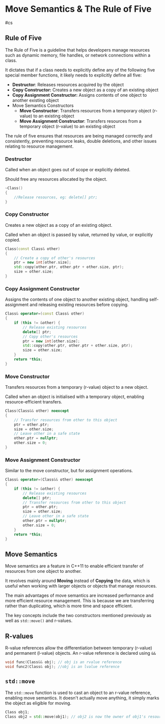 # Move Semantics & The Rule of Five
#cs 

## Rule of Five
The Rule of Five is a guideline that helps developers manage resources such as dynamic memory, file handles, or network connections within a class.

It dictates that if a class needs to explicitly define any of the following five special member functions, it likely needs to explicitly define all five:

- **Destructor**: Releases resources acquired by the object
- **Copy Constructor:** Creates a new object as a copy of an existing object
- **Copy Assignment Constructor:** Assigns contents of one object to another existing object
- Move Semantics Constructors
	- **Move Constructor**: Transfers resources from a temporary object (r-value) to an existing object
	- **Move Assignment Constructor**: Transfers resources from a temporary object (r-value) to an existing object


The rule of five ensures that resources are being managed correctly and consistently, preventing resource leaks, double deletions, and other issues relating to resource management.

### Destructor


Called when an object goes out of scope or explicitly deleted. 

Should free any resources allocated by the object.

```cpp
~Class()
{
	//Release resources, eg: delete[] ptr;
}
```

### Copy Constructor

Creates a new object as a copy of an existing object.

Called when an object is passed by value, returned by value, or explicitly copied.


```cpp
Class(const Class& other) 
{
    // Create a copy of other's resources
    ptr = new int[other.size];
    std::copy(other.ptr, other.ptr + other.size, ptr);
    size = other.size;
}
```



### Copy Assignment Constructor

Assigns the contents of one object to another existing object, handling self-assignment and releasing existing resources before copying.

```cpp
Class& operator=(const Class& other) 
{
    if (this != &other) {
        // Release existing resources
        delete[] ptr;
        // Copy other's resources
        ptr = new int[other.size];
        std::copy(other.ptr, other.ptr + other.size, ptr);
        size = other.size;
    }
    return *this;
}
```


### Move Constructor

Transfers resources from a temporary (r-value) object to a new object. 

Called when an object is initialised with a temporary object, enabling resource-efficient transfers.


```cpp
Class(Class&& other) noexcept 
{
    // Transfer resources from other to this object
    ptr = other.ptr;
    size = other.size;
    // Leave other in a safe state
    other.ptr = nullptr;
    other.size = 0;
}
```

### Move Assignment Constructor

Similar to the move constructor, but for assignment operations.

```cpp
Class& operator=(Class&& other) noexcept 
{
    if (this != &other) {
        // Release existing resources
        delete[] ptr;
        // Transfer resources from other to this object
        ptr = other.ptr;
        size = other.size;
        // Leave other in a safe state
        other.ptr = nullptr;
        other.size = 0;
    }
    return *this;
}
```

## Move Semantics

Move semantics are a feature in C++11 to enable efficient transfer of resources from one object to another. 

It revolves mainly around **Moving** instead of **Copying** the data, which is useful when working with larger objects or objects that manage resources.

The main advantages of move semantics are increased performance and more efficient resource management. This is because we are transferring rather than duplicating, which is more time and space efficient.

The key concepts include the two constructors mentioned previously as well as `std::move()` and r-values.


## R-values

R-value references allow the differentiation between temporary (r-value) and permanent (l-value) objects. An r-value reference is declared using `&&`

```cpp
void func(Class&& obj); // obj is an rvalue reference
void func2(Class& obj); //obj is an lvalue reference
```


## `std::move`

The `std::move` function is used to cast an object to an r-value reference, enabling move semantics. It doesn't actually move anything, it simply marks the object as eligible for moving.

```cpp
Class obj1;
Class obj2 = std::move(obj1); // obj2 is now the owner of obj1's resources
```

